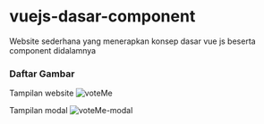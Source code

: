 # vuejs-dasar-component
Website sederhana yang menerapkan konsep dasar vue js beserta component didalamnya

### Daftar Gambar
Tampilan website
![voteMe](https://user-images.githubusercontent.com/60334707/73150395-c2a6cd80-40f8-11ea-83e7-d81650d0b782.jpg)

Tampilan modal
![voteMe-modal](https://user-images.githubusercontent.com/60334707/73150442-f7b32000-40f8-11ea-910d-99f59f011b35.jpg)
